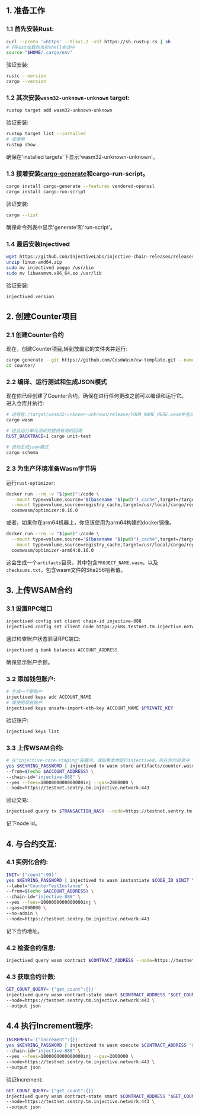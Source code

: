 ## 1. 准备工作

### 1.1 首先安装Rust:

```sh
curl --proto '=https' --tlsv1.2 -sSf https://sh.rustup.rs | sh
# 将Rust加载到当前shell会话中
source "$HOME/.cargo/env"
```

验证安装:

```sh
rustc --version
cargo --version
```

### 1.2 其次安装`wasm32-unknown-unknown` target:

```sh
rustup target add wasm32-unknown-unknown
```

验证安装:

```sh
rustup target list --installed
# 或使用
rustup show
```

确保在'installed targets'下显示'wasm32-unknown-unknown'。

### 1.3 接着安装[cargo-generate](https://github.com/ashleygwilliams/cargo-generate)和cargo-run-script。

```sh
cargo install cargo-generate --features vendored-openssl
cargo install cargo-run-script
```

验证安装:

```sh
cargo --list
```

确保命令列表中显示'generate'和'run-script'。

### 1.4 最后安装Injectived

```sh
wget https://github.com/InjectiveLabs/injective-chain-releases/releases/download/v1.15.0-1748457819/linux-amd64.zip
unzip linux-amd64.zip
sudo mv injectived peggo /usr/bin
sudo mv libwasmvm.x86_64.so /usr/lib
```

验证安装:

```sh
injectived version
```

## 2. 创建Counter项目

### 2.1 创建Counter合约

现在，创建Counter项目,转到放置它的文件夹并运行:

```sh
cargo generate --git https://github.com/CosmWasm/cw-template.git --name counter
cd counter/
```

### 2.2 编译、运行测试和生成JSON模式

现在你已经创建了Counter合约，确保在进行任何更改之前可以编译和运行它。
进入仓库并执行:

```sh
# 这将在./target/wasm32-unknown-unknown/release/YOUR_NAME_HERE.wasm中生成wasm构建
cargo wasm

# 这会运行单元测试并提供有用的回溯
RUST_BACKTRACE=1 cargo unit-test

# 自动生成json模式
cargo schema
```

### 2.3 为生产环境准备Wasm字节码

运行`rust-optimizer`:

```sh
docker run --rm -v "$(pwd)":/code \
  --mount type=volume,source="$(basename "$(pwd)")_cache",target=/target \
  --mount type=volume,source=registry_cache,target=/usr/local/cargo/registry \
  cosmwasm/optimizer:0.16.0
```

或者，如果你在arm64机器上，你应该使用为arm64构建的docker镜像。

```sh
docker run --rm -v "$(pwd)":/code \
  --mount type=volume,source="$(basename "$(pwd)")_cache",target=/target \
  --mount type=volume,source=registry_cache,target=/usr/local/cargo/registry \
  cosmwasm/optimizer-arm64:0.16.0
```

这会生成一个`artifacts`目录，其中包含`PROJECT_NAME.wasm`，以及`checksums.txt`，包含wasm文件的Sha256哈希值。

## 3. 上传WSAM合约

### 3.1 设置RPC端口

```sh
injectived config set client chain-id injective-888
injectived config set client node https://k8s.testnet.tm.injective.network:443
```

通过检查账户状态验证RPC端口:

```sh
injectived q bank balances ACCOUNT_ADDRESS
```

确保显示账户余额。

### 3.2 添加钱包账户:

```sh
# 生成一个新账户
injectived keys add ACCOUNT_NAME
# 或使用现有账户
injectived keys unsafe-import-eth-key ACCOUNT_NAME $PRIVATE_KEY
```

验证账户:

```sh
injectived keys list
```

### 3.3 上传WSAM合约:

```sh
# 在"injective-core-staging"容器内，或如果本地运行injectived，则在合约目录中
yes $KEYRING_PASSWORD | injectived tx wasm store artifacts/counter.wasm \
--from=$(echo $ACCOUNT_ADDRESS) \
--chain-id="injective-888" \
--yes --fees=1000000000000000inj --gas=2000000 \
--node=https://testnet.sentry.tm.injective.network:443
```

验证交易:

```sh
injectived query tx $TRANSACTION_HASH --node=https://testnet.sentry.tm.injective.network:443
```

记下node id。

## 4. 与合约交互:

### 4.1 实例化合约:

```sh
INIT='{"count":99}'
yes $KEYRING_PASSWORD | injectived tx wasm instantiate $CODE_ID $INIT \
--label="CounterTestInstance" \
--from=$(echo $ACCOUNT_ADDRESS) \
--chain-id="injective-888" \
--yes --fees=1000000000000000inj \
--gas=2000000 \
--no-admin \
--node=https://testnet.sentry.tm.injective.network:443
```

记下合约地址。

### 4.2 检查合约信息:

```sh
injectived query wasm contract $CONTRACT_ADDRESS --node=https://testnet.sentry.tm.injective.network:443
```

### 4.3 获取合约计数:

```sh
GET_COUNT_QUERY='{"get_count":{}}'
injectived query wasm contract-state smart $CONTRACT_ADDRESS "$GET_COUNT_QUERY" \
--node=https://testnet.sentry.tm.injective.network:443 \
--output json
```

## 4.4 执行Increment程序:

```sh
INCREMENT='{"increment":{}}'
yes $KEYRING_PASSWORD | injectived tx wasm execute $CONTRACT_ADDRESS "$INCREMENT" --from=$(echo $ACCOUNT_ADDRESS) \
--chain-id="injective-888" \
--yes --fees=1000000000000000inj --gas=2000000 \
--node=https://testnet.sentry.tm.injective.network:443 \
--output json
```

验证Increment:

```sh
GET_COUNT_QUERY='{"get_count":{}}'
injectived query wasm contract-state smart $CONTRACT_ADDRESS "$GET_COUNT_QUERY" \
--node=https://testnet.sentry.tm.injective.network:443 \
--output json
```